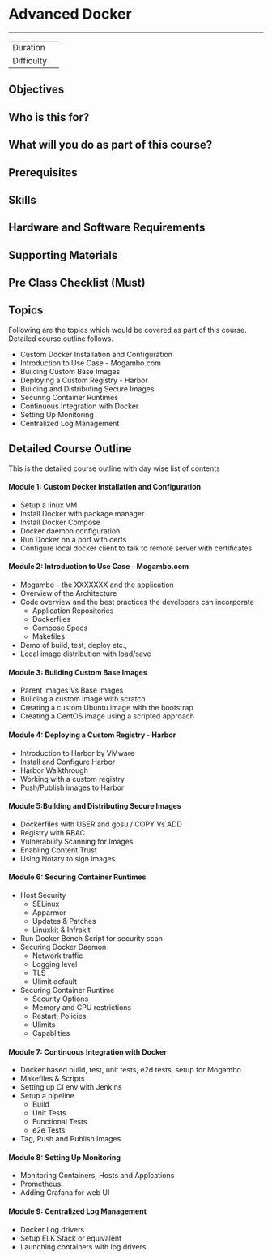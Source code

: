 # Advanced Docker
---------
|       |       |
| :------------ | :------------ |
| Duration      |         |
| Difficulty    |         |

## Objectives

## Who is this for?

## What will you do as part of this course?

## Prerequisites

## Skills

## Hardware and Software Requirements

## Supporting Materials

## Pre Class Checklist (Must)

## Topics
Following are the topics which would be covered as part of this course. Detailed course outline follows.

  * Custom Docker Installation and Configuration
  * Introduction to Use Case - Mogambo.com
  * Building Custom Base Images
  * Deploying a Custom Registry - Harbor
  * Building and Distributing Secure Images
  * Securing Container Runtimes
  * Continuous Integration with Docker
  * Setting Up Monitoring
  * Centralized Log Management

## Detailed Course Outline
This is the detailed course outline with day wise list of contents

#### Module 1: Custom Docker Installation and Configuration
  * Setup a linux VM
  * Install Docker with package manager
  * Install Docker Compose
  * Docker daemon configuration
  * Run Docker on a port with certs
  * Configure local docker client to talk to remote server with certificates
#### Module 2: Introduction to Use Case - Mogambo.com
  * Mogambo - the XXXXXXX and the application
  * Overview of the Architecture
  * Code overview and the best practices the developers can incorporate
    * Application Repositories
    * Dockerfiles
    * Compose Specs
    * Makefiles
  * Demo of build, test, deploy etc.,
  * Local image distribution with load/save
#### Module 3: Building Custom Base Images
  * Parent images Vs Base images
  * Building a custom image with scratch
  * Creating a custom Ubuntu image with the bootstrap
  * Creating a CentOS image using a scripted approach
#### Module 4: Deploying a Custom Registry - Harbor
  * Introduction to Harbor by VMware
  * Install and Configure Harbor
  * Harbor Walkthrough
  * Working with a custom registry
  * Push/Publish images to Harbor
#### Module 5:Building and Distributing Secure Images
  * Dockerfiles with USER and gosu / COPY Vs ADD
  * Registry with RBAC
  * Vulnerability Scanning for Images
  * Enabling Content Trust
  * Using Notary to sign images
#### Module 6: Securing Container Runtimes
  * Host Security
    * SELinux
    * Apparmor
    * Updates & Patches
    * Linuxkit & Infrakit
  * Run Docker Bench Script for security scan
  * Securing Docker Daemon
    * Network traffic
    * Logging level
    * TLS
    * Ulimit default
  * Securing Container Runtime
    * Security Options
    * Memory and CPU restrictions
    * Restart, Policies
    * Ulimits
    * Capablities
#### Module 7: Continuous Integration with Docker
  * Docker based build, test, unit tests, e2d tests, setup for Mogambo
  * Makefiles & Scripts
  * Setting up CI env with Jenkins
  * Setup a pipeline
    * Build
    * Unit Tests
    * Functional Tests
    * e2e Tests
  * Tag, Push and Publish Images
#### Module 8: Setting Up Monitoring
  * Monitoring Containers, Hosts and Applcations
  * Prometheus
  * Adding Grafana for web UI
#### Module 9: Centralized Log Management
  * Docker Log drivers
  * Setup ELK Stack or equivalent
  * Launching containers with log drivers
